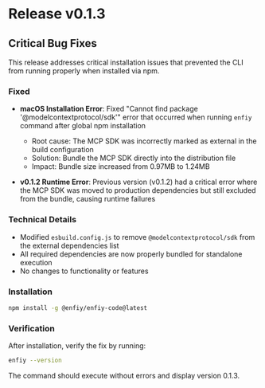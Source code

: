 # Release v0.1.3

## Critical Bug Fixes

This release addresses critical installation issues that prevented the CLI from running properly when installed via npm.

### Fixed

- **macOS Installation Error**: Fixed "Cannot find package '@modelcontextprotocol/sdk'" error that occurred when running `enfiy` command after global npm installation
  - Root cause: The MCP SDK was incorrectly marked as external in the build configuration
  - Solution: Bundle the MCP SDK directly into the distribution file
  - Impact: Bundle size increased from 0.97MB to 1.24MB

- **v0.1.2 Runtime Error**: Previous version (v0.1.2) had a critical error where the MCP SDK was moved to production dependencies but still excluded from the bundle, causing runtime failures

### Technical Details

- Modified `esbuild.config.js` to remove `@modelcontextprotocol/sdk` from the external dependencies list
- All required dependencies are now properly bundled for standalone execution
- No changes to functionality or features

### Installation

```bash
npm install -g @enfiy/enfiy-code@latest
```

### Verification

After installation, verify the fix by running:
```bash
enfiy --version
```

The command should execute without errors and display version 0.1.3.